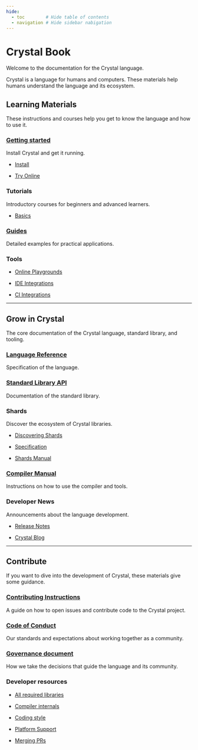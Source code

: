 ```yaml
---
hide:
  - toc        # Hide table of contents
  - navigation # Hide sidebar nabigation
---
```


# Crystal Book

Welcome to the documentation for the Crystal language.

Crystal is a language for humans and computers. These materials help humans understand the language and its ecosystem.

## Learning Materials

These instructions and courses help you get to know the language and how to use it.

<div class="cards" markdown="1">
  <div class="card" markdown="1">

### [Getting started](getting_started/README.md)
Install Crystal and get it running.

* [Install](https://crystal-lang.org/install)
* [Try Online](https://play.crystal-lang.org/#/cr)

  </div>
  <div class="card" markdown="1">

### Tutorials
Introductory courses for beginners and advanced learners.

* [Basics](tutorials/basics/README.md)

  </div>
  <div class="card" markdown="1">

### [Guides](guides/README.md)
Detailed examples for practical applications.

  </div>
  <div class="card" markdown="1">

### Tools

* [Online Playgrounds](https://github.com/crystal-lang/crystal/wiki/Online-playgrounds)
* [IDE Integrations](https://github.com/veelenga/awesome-crystal#editor-plugins)
* [CI Integrations](guides/ci/README.md)

  </div>
</div>

---

## Grow in Crystal

The core documentation of the Crystal language, standard library, and tooling.

<div class="cards" markdown="1">
  <div class="card" markdown="1">

### [Language Reference](syntax_and_semantics/README.md)
Specification of the language.

  </div>
  <div class="card" markdown="1">

### [Standard Library API](https://crystal-lang.org/api)
Documentation of the standard library.

  </div>
  <div class="card" markdown="1">

### Shards
Discover the ecosystem of Crystal libraries.

* [Discovering Shards](https://crystal-lang.org/community/#shards)
* [Specification](https://github.com/crystal-lang/shards/blob/master/docs/shard.yml.adoc)
* [Shards Manual](the_shards_command/README.md)

  </div>
  <div class="card" markdown="1">

### [Compiler Manual](using_the_compiler/README.md)
Instructions on how to use the compiler and tools.

  </div>
  <div class="card" markdown="1">

### Developer News

Announcements about the language development.

* [Release Notes](https://crystal-lang.org/blog/#release_notes)
* [Crystal Blog](https://crystal-lang.org/blog)

  </div>
</div>

---

## Contribute

If you want to dive into the development of Crystal, these materials give some guidance.

<div class="cards" markdown="1">
  <div class="card" markdown="1">

### [Contributing Instructions](https://github.com/crystal-lang/crystal/blob/master/CONTRIBUTING.md)
A guide on how to open issues and contribute code to the Crystal project.

  </div>
  <div class="card" markdown="1">

### [Code of Conduct](https://github.com/crystal-lang/crystal/blob/master/CODE_OF_CONDUCT.md)
Our standards and expectations about working together as a community.

  </div>
  <div class="card" markdown="1">

### [Governance document](https://crystal-lang.org/community/governance)
How we take the decisions that guide the language and its community.

  </div>
  <div class="card" markdown="1">

### Developer resources

* [All required libraries](https://github.com/crystal-lang/crystal/wiki/All-required-libraries)
* [Compiler internals](https://github.com/crystal-lang/crystal/wiki/Compiler-internals)
* [Coding style](conventions/coding_style.md)
* [Platform Support](platform_support.md)
* [Merging PRs](https://github.com/crystal-lang/crystal/wiki/Merging-PRs)

  </div>
</div>

